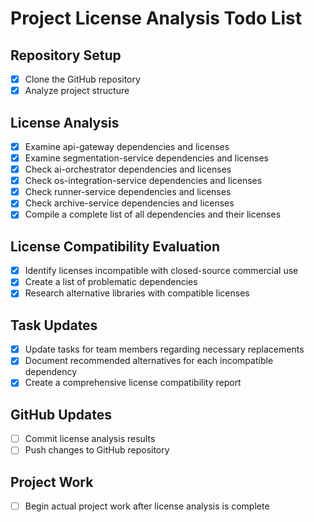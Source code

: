 # Project License Analysis Todo List

## Repository Setup
- [x] Clone the GitHub repository
- [x] Analyze project structure

## License Analysis
- [x] Examine api-gateway dependencies and licenses
- [x] Examine segmentation-service dependencies and licenses
- [x] Check ai-orchestrator dependencies and licenses
- [x] Check os-integration-service dependencies and licenses
- [x] Check runner-service dependencies and licenses
- [x] Check archive-service dependencies and licenses
- [x] Compile a complete list of all dependencies and their licenses

## License Compatibility Evaluation
- [x] Identify licenses incompatible with closed-source commercial use
- [x] Create a list of problematic dependencies
- [x] Research alternative libraries with compatible licenses

## Task Updates
- [x] Update tasks for team members regarding necessary replacements
- [x] Document recommended alternatives for each incompatible dependency
- [x] Create a comprehensive license compatibility report

## GitHub Updates
- [ ] Commit license analysis results
- [ ] Push changes to GitHub repository

## Project Work
- [ ] Begin actual project work after license analysis is complete
